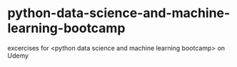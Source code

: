 # python-data-science-and-machine-learning-bootcamp
excercises for &lt;python data science and machine learning bootcamp> on Udemy
